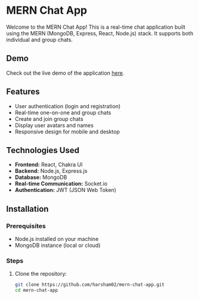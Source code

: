 # MERN Chat App

Welcome to the MERN Chat App! This is a real-time chat application built using the MERN (MongoDB, Express, React, Node.js) stack. It supports both individual and group chats.

## Demo

Check out the live demo of the application [here](https://mern-chat-app-eight-tau.vercel.app/).

## Features

- User authentication (login and registration)
- Real-time one-on-one and group chats
- Create and join group chats
- Display user avatars and names
- Responsive design for mobile and desktop

## Technologies Used

- **Frontend:** React, Chakra UI
- **Backend:** Node.js, Express.js
- **Database:** MongoDB
- **Real-time Communication:** Socket.io
- **Authentication:** JWT (JSON Web Token)

## Installation

### Prerequisites

- Node.js installed on your machine
- MongoDB instance (local or cloud)

### Steps

1. Clone the repository:

   ```bash
   git clone https://github.com/harsham02/mern-chat-app.git
   cd mern-chat-app
